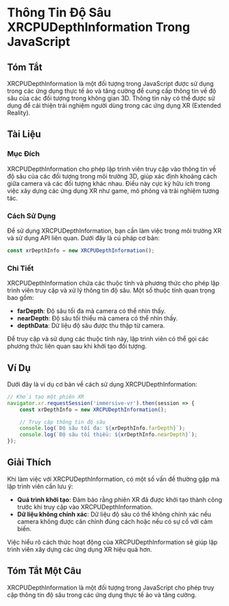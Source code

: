 <!--
Meta Description: # Thông Tin Độ Sâu XRCPUDepthInformation Trong JavaScript ## Tóm Tắt XRCPUDepthInformation là một đối tượng trong JavaScript được sử dụng trong các ứn...
Meta Keywords: sâu, xrcpudepthinformation, dụng, các, trong
-->

# Thông Tin Độ Sâu XRCPUDepthInformation Trong JavaScript

## Tóm Tắt
XRCPUDepthInformation là một đối tượng trong JavaScript được sử dụng trong các ứng dụng thực tế ảo và tăng cường để cung cấp thông tin về độ sâu của các đối tượng trong không gian 3D. Thông tin này có thể được sử dụng để cải thiện trải nghiệm người dùng trong các ứng dụng XR (Extended Reality).

## Tài Liệu
### Mục Đích
XRCPUDepthInformation cho phép lập trình viên truy cập vào thông tin về độ sâu của các đối tượng trong môi trường 3D, giúp xác định khoảng cách giữa camera và các đối tượng khác nhau. Điều này cực kỳ hữu ích trong việc xây dựng các ứng dụng XR như game, mô phỏng và trải nghiệm tương tác.

### Cách Sử Dụng
Để sử dụng XRCPUDepthInformation, bạn cần làm việc trong môi trường XR và sử dụng API liên quan. Dưới đây là cú pháp cơ bản:

```javascript
const xrDepthInfo = new XRCPUDepthInformation();
```

### Chi Tiết
XRCPUDepthInformation chứa các thuộc tính và phương thức cho phép lập trình viên truy cập và xử lý thông tin độ sâu. Một số thuộc tính quan trọng bao gồm:

- **farDepth**: Độ sâu tối đa mà camera có thể nhìn thấy.
- **nearDepth**: Độ sâu tối thiểu mà camera có thể nhìn thấy.
- **depthData**: Dữ liệu độ sâu được thu thập từ camera.

Để truy cập và sử dụng các thuộc tính này, lập trình viên có thể gọi các phương thức liên quan sau khi khởi tạo đối tượng.

## Ví Dụ
Dưới đây là ví dụ cơ bản về cách sử dụng XRCPUDepthInformation:

```javascript
// Khởi tạo một phiên XR
navigator.xr.requestSession('immersive-vr').then(session => {
    const xrDepthInfo = new XRCPUDepthInformation();

    // Truy cập thông tin độ sâu
    console.log(`Độ sâu tối đa: ${xrDepthInfo.farDepth}`);
    console.log(`Độ sâu tối thiểu: ${xrDepthInfo.nearDepth}`);
});
```

## Giải Thích
Khi làm việc với XRCPUDepthInformation, có một số vấn đề thường gặp mà lập trình viên cần lưu ý:

- **Quá trình khởi tạo**: Đảm bảo rằng phiên XR đã được khởi tạo thành công trước khi truy cập vào XRCPUDepthInformation.
- **Dữ liệu không chính xác**: Dữ liệu độ sâu có thể không chính xác nếu camera không được căn chỉnh đúng cách hoặc nếu có sự cố với cảm biến.

Việc hiểu rõ cách thức hoạt động của XRCPUDepthInformation sẽ giúp lập trình viên xây dựng các ứng dụng XR hiệu quả hơn.

## Tóm Tắt Một Câu
XRCPUDepthInformation là một đối tượng trong JavaScript cho phép truy cập thông tin độ sâu trong các ứng dụng thực tế ảo và tăng cường.